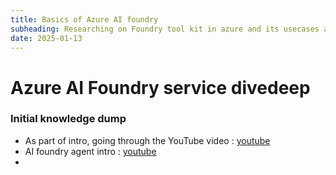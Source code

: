 ```yaml
---
title: Basics of Azure AI foundry
subheading: Researching on Foundry tool kit in azure and its usecases and implementing real world projects
date: 2025-01-13
---
```


# Azure AI Foundry service divedeep

### Initial knowledge dump

- As part of intro,  going through the YouTube video : [youtube](https://youtu.be/nC766APIZFM?si=Vx8n4cJoQCmckgkP)
- AI foundry agent intro : [youtube](https://youtu.be/ltt7JNd30Ag?si=TUHrwTrdDgAu-2eN)
- 

